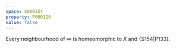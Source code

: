 ```yaml
---
space: S000154
property: P000120
value: false
---
```


Every neighbourhood of $\infty$ is homeomorphic to $X$ and {S154|P133}.
